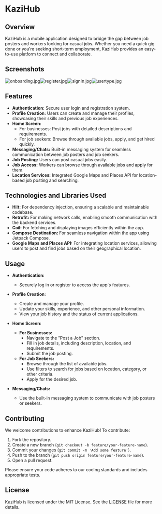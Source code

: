 # KaziHub

## Overview

KaziHub is a mobile application designed to bridge the gap between job posters and workers looking for casual jobs. Whether you need a quick gig done or you're seeking short-term employment, KaziHub provides an easy-to-use platform to connect and collaborate.

## Screenshots

![onboarding.jpg](images%2Fonboarding.jpg)![register.jpg](images%2Fregister.jpg)![signIn.jpg](images%2FsignIn.jpg)![usertype.jpg](images%2Fusertype.jpg)

## Features

- **Authentication:** Secure user login and registration system.
- **Profile Creation:** Users can create and manage their profiles, showcasing their skills and previous job experiences.
- **Home Screen:** 
  - For businesses: Post jobs with detailed descriptions and requirements.
  - For job seekers: Browse through available jobs, apply, and get hired quickly.
- **Messaging/Chats:** Built-in messaging system for seamless communication between job posters and job seekers.
- **Job Posting:** Users can post casual jobs easily.
- **Job Access:** Workers can browse through available jobs and apply for them.
- **Location Services:** Integrated Google Maps and Places API for location-based job posting and searching.

## Technologies and Libraries Used

- **Hilt:** For dependency injection, ensuring a scalable and maintainable codebase.
- **Retrofit:** For making network calls, enabling smooth communication with the backend services.
- **Coil:** For fetching and displaying images efficiently within the app.
- **Compose Destination:** For seamless navigation within the app using Jetpack Compose.
- **Google Maps and Places API:** For integrating location services, allowing users to post and find jobs based on their geographical location.

## Usage

- **Authentication:**
  - Securely log in or register to access the app's features.
  
- **Profile Creation:**
  - Create and manage your profile.
  - Update your skills, experience, and other personal information.
  - View your job history and the status of current applications.

- **Home Screen:**
  - **For Businesses:**
    - Navigate to the "Post a Job" section.
    - Fill in job details, including description, location, and requirements.
    - Submit the job posting.
  - **For Job Seekers:**
    - Browse through the list of available jobs.
    - Use filters to search for jobs based on location, category, or other criteria.
    - Apply for the desired job.

- **Messaging/Chats:**
  - Use the built-in messaging system to communicate with job posters or seekers.

## Contributing

We welcome contributions to enhance KaziHub! To contribute:

1. Fork the repository.
2. Create a new branch (`git checkout -b feature/your-feature-name`).
3. Commit your changes (`git commit -m 'Add some feature'`).
4. Push to the branch (`git push origin feature/your-feature-name`).
5. Open a pull request.

Please ensure your code adheres to our coding standards and includes appropriate tests.

## License

KaziHub is licensed under the MIT License. See the [LICENSE](LICENSE.md) file for more details.
